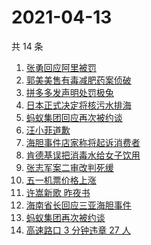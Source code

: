 # 2021-04-13

共 14 条

<!-- BEGIN ZHIHUSEARCH -->
<!-- 最后更新时间 Tue Apr 13 2021 12:04:44 GMT+0800 (China Standard Time) -->
1. [张勇回应阿里被罚](https://www.zhihu.com/search?q=阿里巴巴被罚)
1. [郭美美售有毒减肥药案侦破](https://www.zhihu.com/search?q=郭美美)
1. [拼多多发声明处罚极兔](https://www.zhihu.com/search?q=极兔)
1. [日本正式决定将核污水排海](https://www.zhihu.com/search?q=日本核污水)
1. [蚂蚁集团回应再次被约谈](https://www.zhihu.com/search?q=蚂蚁集团)
1. [汪小菲道歉](https://www.zhihu.com/search?q=汪小菲)
1. [海胆事件店家称将起诉消费者](https://www.zhihu.com/search?q=三亚海胆)
1. [肯德基误把消毒水给女子饮用](https://www.zhihu.com/search?q=肯德基消毒水)
1. [张志军案二审改判死缓](https://www.zhihu.com/search?q=张志军案)
1. [五一机票价格上涨](https://www.zhihu.com/search?q=五一机票)
1. [许嵩新歌 昨夜书](https://www.zhihu.com/search?q=昨夜书)
1. [海南省长回应三亚海胆事件](https://www.zhihu.com/search?q=三亚海胆)
1. [蚂蚁集团再次被约谈](https://www.zhihu.com/search?q=蚂蚁集团)
1. [高速路口 3 分钟违章 27 人](https://www.zhihu.com/search?q=佛山高速)
<!-- END ZHIHUSEARCH -->
